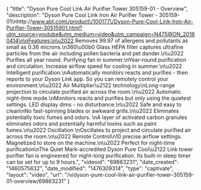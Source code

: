 {
    "title": "Dyson Pure Cool Link Air Purifier Tower 305159-01 - Overview",
    "description": "Dyson Pure Cool Link Iron Air Purifier Tower - 305159-01\nhttp:\/\/www.abt.com\/product\/100177\/Dyson-Pure-Cool-Link-Iron-Air-Purifier-Tower-30515901.html?utm_source=youtube&utm_medium=video&utm_campaign=N475IRON_20160414\n\nFeatures:\n\u2022 Removes 99.97 of allergens and pollutants as small as 0.36 microns.\n360\u00b0 Glass HEPA filter captures ultrafine particles from the air including pollen bacteria and pet dander.\n\u2022 Purifies all year round. Purifying fan in summer.\nYear-round purification and circulation. Increase airflow speed for cooling in summer.\n\u2022 Intelligent purification.\nAutomatically monitors reacts and purifies - then reports to your Dyson Link app. So you can remotely control your environment.\n\u2022 Air Multiplier\u2122 technology\nLong-range projection to circulate purified air across the room.\n\u2022 Automatic night-time mode.\nMonitors reacts and purifies but only using the quietest settings. LED display dims - no disturbance.\n\u2022 Safe and easy to clean\nNo fast-spinning blades or awkward grills.\n\u2022 Eliminates potentially toxic fumes and odors. \nA layer of activated carbon granules eliminates odors and potentially harmful toxins such as paint fumes.\n\u2022 Oscillation \nOscillates to project and circulate purified air across the room.\n\u2022 Remote Control\n10 precise airflow settings. Magnetized to store on the machine.\n\u2022 Perfect for night-time purification\nThe Quiet Mark-accredited Dyson Pure Cool\u2122 Link tower purifier fan is engineered for night-long purification. Its built-in sleep timer can be set for up to 9 hours.",
    "videoid": "69863231",
    "date_created": "1460575632",
    "date_modified": "1476309314",
    "type": "captivate",
    "layout": "video",
    "url": "\/v\/dyson-pure-cool-link-air-purifier-tower-305159-01-overview\/69863231"
}